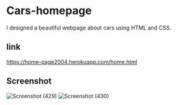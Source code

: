 # Cars-homepage
I designed a beautiful webpage about cars using HTML and CSS.

## link
https://home-page2004.herokuapp.com/home.html

## Screenshot
![Screenshot (429)](https://user-images.githubusercontent.com/101503258/196804551-a1603cac-4412-434a-81bd-026b7da068b6.png)
![Screenshot (430)](https://user-images.githubusercontent.com/101503258/196804574-7403cd9d-4bda-4527-83a7-67aabd669824.png)
